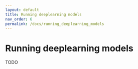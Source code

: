 ```yaml
---
layout: default
title: Running deeplearning models
nav_order: 6
permalink: /docs/running_deeplearning_models
---
```


# Running deeplearning models

TODO
